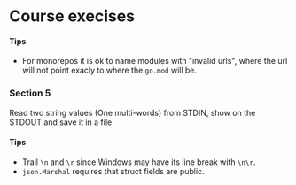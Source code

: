 # Course execises

#### Tips

- For monorepos it is ok to name modules with "invalid urls", where the url will not point exacly to where the `go.mod` will be.

### Section 5

Read two string values (One multi-words) from STDIN, show on the STDOUT and save it in a file.

#### Tips

- Trail `\n` and `\r` since Windows may have its line break with `\n\r`.
- `json.Marshal` requires that struct fields are public.
